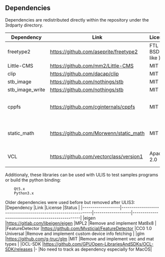 ## Dependencies
Dependencies are redistributed directly within the repository under the 3rdparty directory.

|Dependency         |Link                                                           |License            |Status                                             |
|-------------------|---------------------------------------------------------------|-------------------|---------------------------------------------------|
|freetype2          |https://github.com/aseprite/freetype2                          |FTL ( BSD-like )   |Keep                                               |
|Little-CMS         |https://github.com/mm2/Little-CMS                              |MIT                |Keep                                               |
|clip               |https://github.com/dacap/clip                                  |MIT                |Keep for now                                       |
|stb_image          |https://github.com/nothings/stb                                |MIT                |Keep for now                                       |
|stb_image_write    |https://github.com/nothings/stb                                |MIT                |Keep for now                                       |
|cppfs              |https://github.com/cginternals/cppfs                           |MIT                |Remove and use std::filesystem instead             |
|static_math        |https://github.com/Morwenn/static_math                         |MIT                |Remove and use basic static operations             |
|VCL                |https://github.com/vectorclass/version1                        |Apache 2.0         |Remove and use raw SIMD calls                      |

Additionaly, these libraries can be used with ULIS to test samples programs or build the python binding:

        Qt5.x
        Python3.x

Older dependencies were used before but removed after ULIS3:
|Dependency         |Link                                                           |License            |Status                                             |
|-------------------|---------------------------------------------------------------|-------------------|---------------------------------------------------|
|eigen              |https://gitlab.com/libeigen/eigen                              |MPL2               |Remove and implement Mat8x8                        |
|FeatureDetector    |https://github.com/Mysticial/FeatureDetector                   |CC0 1.0 Universal  |Remove and implement custom device info fetching   |
|glm                |https://github.com/g-truc/glm                                  |MIT                |Remove and implement vec and mat types             |
|OCL-SDK            |https://github.com/GPUOpen-LibrariesAndSDKs/OCL-SDK/releases   |-                  |No need to track as dependency especially for MacOS|
